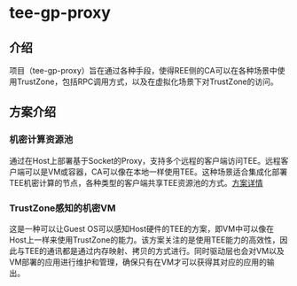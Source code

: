 # tee-gp-proxy

## 介绍
项目（tee-gp-proxy）旨在通过各种手段，使得REE侧的CA可以在各种场景中使用TrustZone，包括RPC调用方式，以及在虚拟化场景下对TrustZone的访问。


## 方案介绍
### 机密计算资源池

通过在Host上部署基于Socket的Proxy，支持多个远程的客户端访问TEE。远程客户端可以是VM或容器，CA可以像在本地一样使用TEE。这种场景适合集成化部署TEE机密计算的节点，各种类型的客户端共享TEE资源池的方式。[方案详情](https://gitee.com/openeuler/tee-gp-proxy/blob/master/cc-resource-pooling/README.md)

### TrustZone感知的机密VM

这是一种可以让Guest OS可以感知Host硬件的TEE的方案，即VM中可以像在Host上一样来使用TrustZone的能力。该方案关注的是使用TEE能力的高效性，因此与TEE的通讯都是通过内存映射、拷贝的方式进行。同时驱动层也会对VM以及VM部署的应用进行维护和管理，确保只有在VM才可以获得其对应的应用的输出。







